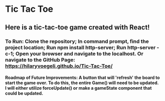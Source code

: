 # Tic Tac Toe
## Here is a tic-tac-toe game created with React! 
### To Run: Clone the repository; In command prompt, find the project location; Run npm install http-server; Run http-server -c-1; Open your browser and navigate to the localhost. Or navigate to the GitHub Page: https://hilaryvoegeli.github.io/Tic-Tac-Toe/ 

#### Roadmap of Future Improvements: A button that will 'refresh' the board to start the game over. To do this, the entire Game() will need to be updated. I will either utilize forceUpdate() or make a gameState component that could be updated.
